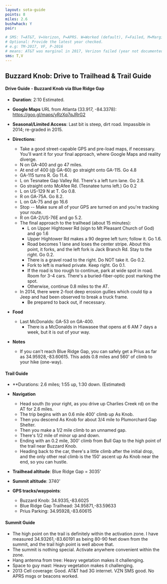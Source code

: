```yaml
---
layout: sota-guide
points: 8
miles: 2.6
bushwhack: Y
pair: 

# SMS: T=AT&T, V=Verizon, P=APRS. W=Worked (default), F=Failed, M=Marginal (some failed).
# Optional: Provide the latest year checked.
# e.g: TM-2017, VF, P-2016
# means: AT&T was marginal in 2017, Verizon failed (year not documented), APRS worked in 2016.
sms: T,V
---
```

Buzzard Knob: Drive to Trailhead & Trail Guide
--------------------------------------------------------
#### Drive Guide - Buzzard Knob via Blue Ridge Gap

* **Duration**: 2:10 Estimated.
* **Google Maps** URL from Atlanta (33.917, -84.3378): https://goo.gl/maps/yRzXq7qJRrG2
* **Seasonal/Limited Access**: Last bit is steep, dirt road.  Impassible in 2014; re-graded in 2015.
* **Directions**:
    * Take a good street-capable GPS and pre-load maps, if necessary.  You'll want it for your final approach, where Google Maps and reality diverge.
    * N on GA-400 and go 47 miles.
    * At end of 400 (@ GA-60) go straight onto GA-115. Go 4.8
    * GA-115 turns R.  Go 11.4.
    * L on Tesnatee Gap Valley Rd. There's a left turn lane.  Go 2.8.
    * Go straight onto McAfee Rd. (Tesnatee turns left.)  Go 0.2
    * L on US-129 N at T.  Go 0.8.
    * R on GA-75A. Go 8.2.
    * L on GA-75 and go 16.6
    * Stop -- Make sure all of your GPS are turned on and you're tracking your route.
    * R on GA-2/US-76E and go 5.2.
    * The final approach to the trailhead (about 15 minutes):
        * L on Upper Hightower Rd (sign to Mt Pleasant Church of God) and go 1.6
        * Upper Hightower Rd makes a 90 degree left turn; follow it. Go 1.6.
        * Road becomes 1 lane and loses the center stripe.  About this point, it forks, and the left fork is Jack Branch Rd.  Stay to the right.  Go 0.2.
        * There is a gravel road to the right. Do NOT take it.  Go 0.2.
        * Fork to left is marked private. Keep right.  Go 0.1.
        * If the road is too rough to continue, park at wide spot in road.  Room for 3-4 cars.  There's a buried-fiber-optic post marking the spot.
        * Otherwise, continue 0.8 miles to the AT.  
    * In 2014, there were 2-foot deep erosion gullies which could tip a Jeep and had been observed to break a truck frame. 
        * Be prepared to back out, if necessary.
* **Food**
    * Last McDonalds: GA-53 on GA-400.
        * There is a McDonalds in Hiawasee that opens at 6 AM 7 days a week, but it is out of your way.

* **Notes**
    * If you can't reach Blue Ridge Gap, you can safely get a Prius as far as 34.95928,-83.60615.  This adds 0.8 miles and 560' of climb to your hike (one-way).

#### Trail Guide

* **Durations: 2.6 miles; 1:55 up, 1:30 down. (Estimated)

* **Navigation**
    * Head south (to your right, as you drive up Charlies Creek rd) on the AT for 2.6 miles.
    * The trip begins with an 0.6 mile 400' climb up As Knob.
    * Then you descend As Knob for about 3/4 mile to Plumorchard Gap Shelter.
    * Then you make a 1/2 mile climb to an unnamed gap.
    * There's 1/2 mile of minor up and down.
    * Ending with an 0.2 mile, 300' climb from Bull Gap to the high point of the trail near Buzzard Knob.
    * Heading back to the car, there's a little climb after the initial drop, and the only other real climb is the 150' ascent up As Knob near the end, so you can hustle.

* **Trailhead altitude**: Blue Ridge Gap = 3035'
* **Summit altitude**: 3740'
* **GPS tracks/waypoints**:
    * Buzzard Knob: 34.9335,-83.6025
    * Blue Ridge Gap Trailhead: 34.95871,-83.59633
    * Prius Parking: 34.95928,-83.60615

#### Summit Guide

* The high point on the trail is definitely within the activation zone.  I have measured 34.93261,-83.60191 as being 80-90 feet down from the summit, and the trail high point is well above that.
* The summit is nothing special.  Activate anywhere convenient within the zone.
* Hang antenna from tree: Heavy vegetation makes it challenging.
* Space to guy mast: Heavy vegetation makes it challenging.
* 2013 Cell coverage: Good. AT&T had 3G internet. VZN SMS good. No APRS msgs or beacons worked.
